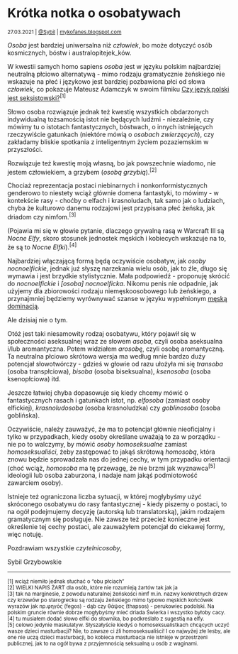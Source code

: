 # Krótka notka o osobatywach

<small>27.03.2021 | [@Sybil](/@Sybil) | [mykofanes.blogspot.com](https://mykofanes.blogspot.com/2021/03/krotka-notka-o-osobatywach.html)</small>

_Osoba_ jest bardziej uniwersalna niż _człowiek_, bo może dotyczyć osób kosmicznych, bóstw i australopitejek_ków. 

W kwestii samych homo sapiens _osoba_ jest w języku polskim najbardziej neutralną płciowo alternatywą -
mimo rodzaju gramatycznie żeńskiego nie wskazuje na płeć i językowo jest bardziej pozbawiona płci od słowa _człowiek_,
co pokazuje Mateusz Adamczyk w swoim filmiku [Czy język polski jest seksistowski?](https://youtu.be/UvRdZKk3RLM)<sup>[1]</sup>

Słowo osoba rozwiązuje jednak też kwestię wszystkich obdarzonych indywidualną tożsamością istot nie będących ludźmi -
niezależnie, czy mówimy tu o istotach fantastycznych, bóstwach, o innych istniejących rzeczywiście gatunkach
(niektóre mówią o _osobach zwierzęcych_), czy zakładamy bliskie spotkania z inteligentnym życiem pozaziemskim w przyszłości. 

Rozwiązuje też kwestię moją własną, bo jak powszechnie wiadomo, nie jestem człowiekiem, a grzybem (_osobą grzybią_).<sup>[2]</sup>

Chociaż reprezentacja postaci niebinarnych i nonkonformistycznych genderowo to niestety wciąż głównie domena fantastyki,
to mówimy - w kontekście rasy - choćby o elfach i krasnoludach, tak samo jak o ludziach,
chyba że kulturowo danemu rodzajowi jest przypisana płeć żeńska, jak driadom czy nimfom.<sup>[3]</sup>

(Pojawia mi się w głowie pytanie, dlaczego grywalną rasą w Warcraft III są _Nocne Elfy_,
skoro stosunek jednostek męskich i kobiecych wskazuje na to, że są to _Nocne Elfki_).<sup>[4]</sup>

Najbardziej włączającą formą będą oczywiście osobatyw, jak _osoby nocnoelfickie_,
jednak już słyszę narzekania wielu osób, jak to źle, długo się wymawia i jest brzydkie stylistycznie.
Mała podpowiedź - proponuję skrócić do _nocnoelfickie_ i _[osoba] nocnoelficka_.
Nikomu penis nie odpadnie, jak użyjemy dla zbiorowości rodzaju niemęskoosobowego lub żeńskiego,
a przynajmniej będziemy wyrównywać szanse w języku wypełnionym [męską dominacją](https://pl.wikipedia.org/wiki/M%C4%99ska_dominacja_j%C4%99zykowa).

Ale dzisiaj nie o tym.

Otóż jest taki niesamowity rodzaj osobatywu, który pojawił się w społeczności aseksualnej wraz ze słowem _asoba_,
czyli osoba aseksualna i/lub aromantyczna. Potem widziałem _arosobę_, czyli osobę aromantyczną.
Ta neutralna płciowo skrótowa wersja ma według mnie bardzo duży potencjał słowotwórczy -
gdzieś w głowie od razu ułożyła mi się _transoba_ (osoba transpłciowa), _bisoba_ (osoba biseksualna), _ksenosoba_ (osoba ksenopłciowa) itd.

Jeszcze łatwiej chyba dopasowuje się kiedy chcemy mówić o fantastycznych rasach i gatunkach istot,
np. _elfosoba_ (zamiast osoby elfickiej), _krasnoludosoba_ (osoba krasnoludzka) czy _goblinosoba_ (osoba goblińska).

Oczywiście, należy zauważyć, że ma to potencjał głównie nieoficjalny i tylko w przypadkach,
kiedy osoby określane uważają to za w porządku - nie po to walczymy,
by mówić _osoby homoseksualne_ zamiast _homoseksualiści_, żeby zastępować to jakąś skrótową _homosobą_,
która znowu będzie sprowadzała nas do jednej cechy, w tym przypadku orientacji
(choć wciąż, _homosoba_ ma tę przewagę, że nie brzmi jak wyznawca<sup>[5]</sup> ideologii lub osoba zaburzona,
i nadaje nam jakąś podmiotowość zawarciem osoby).

Istnieje też ograniczona liczba sytuacji, w której mogłybyśmy użyć skróconego osobatywu do rasy fantastycznej -
kiedy piszemy o postaci, to na ogół podejmujemy decyzję (autorską lub translatorską),
jakim rodzajem gramatycznym się posługuje. Nie zawsze też przecież konieczne jest określenie tej cechy postaci,
ale zauważyłem potencjał do ciekawej formy, więc notuję.

Pozdrawiam wszystkie _czytelnicosoby_,

Sybil Grzybowskie

---

<small>
    [1] wciąż niemiło jednak słuchać o “obu płciach”<br/>
    [2] WIELKI NAPIS ŻART dla osób, które nie rozumieją żartów tak jak ja<br/>
    [3] tak na marginesie, z powodu naturalnej żeńskości nimf m.in. nazwy konkretnych drzew czy krzewów po starogrecku są rodzaju żeńskiego mimo typowo męskich końcówek wyrazów jak np.φηγός (fegos) - dąb czy θάψος (thapsos) - perukowiec podolski. Na polskim gruncie równie dobrze mogłybyśmy mieć driada Świerka i wszystko byłoby cacy.<br/> 
    [4] tu musiałem dodać słowo elfki do słownika, bo podkreślało z sugestią na elfy. <br/>
    [5] celowo jedynie maskulatyw. Słyszałyście kiedyś o homoseksualistkach chcących uczyć wasze dzieci masturbacji? Nie, to zawsze ci źli homoseksualiści! I co najwyżej złe lesby, ale one nie uczą dzieci masturbacji, bo kobieca masturbacja nie istnieje w przestrzeni publicznej, jak to na ogół bywa z przyjemnością seksualną u osób z waginami.
</small>
